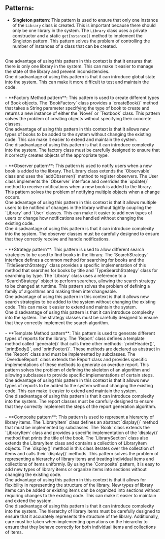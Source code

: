 ## Patterns:

- **Singleton pattern**:
This pattern is used to ensure that only one instance of the `Library` class is created. 
This is important because there should only be one library in the system. 
The `Library` class uses a private constructor and a static `getInstance()` method to implement the Singleton pattern. 
This pattern solves the problem of controlling the number of instances of a class that can be created. 
<br/>
One advantage of using this pattern in this context is that it ensures that there is only one library in the system. 
This can make it easier to manage the state of the library and prevent inconsistencies. 
<br/>
One disadvantage of using this pattern is that it can introduce global state into the system. 
This can make it more difficult to test and maintain the code.
<br/><br/>
- **Factory Method pattern**:
This pattern is used to create different types of Book objects. 
The `BookFactory` class provides a `createBook()` method that takes a String parameter specifying the type of book to create and returns a new instance of either the `Novel` or `Textbook` class. 
This pattern solves the problem of creating objects without specifying their concrete classes. 
<br/>
One advantage of using this pattern in this context is that it allows new types of books to be added to the system without changing the existing code. 
This can make it easier to extend and maintain the system. 
<br/>
One disadvantage of using this pattern is that it can introduce complexity into the system. 
The factory class must be carefully designed to ensure that it correctly creates objects of the appropriate type.
  <br/><br/>
- **Observer pattern**:
This pattern is used to notify users when a new book is added to the library. 
The Library class extends the `Observable` class and uses the `addObserver()` method to register observers. 
The User class implements the `Observer` interface and overrides the `update()` method to receive notifications when a new book is added to the library. 
This pattern solves the problem of notifying multiple objects when a change occurs.
<br/>
One advantage of using this pattern in this context is that it allows multiple users to be notified of changes in the library without tightly coupling the `Library` and `User` classes. 
This can make it easier to add new types of users or change how notifications are handled without changing the existing code.
<br/>
One disadvantage of using this pattern is that it can introduce complexity into the system. The observer classes must be carefully designed to ensure that they correctly receive and handle notifications.
  <br/><br/>
- **Strategy pattern**:
This pattern is used to allow different search strategies to be used to find books in the library. 
The `SearchStrategy` interface defines a common method for searching for books and the `TitleSearchStrategy` class provides a specific implementation of this method that searches for books by title and `TypeSearchStrategy` class for searching by type. 
The `Library` class uses a reference to a `SearchStrategy` object to perform searches, allowing the search strategy to be changed at runtime. 
This pattern solves the problem of defining a family of algorithms and making them interchangeable.
<br/>
One advantage of using this pattern in this context is that it allows new search strategies to be added to the system without changing the existing code. 
This can make it easier to extend and maintain the system.
  <br/>
One disadvantage of using this pattern is that it can introduce complexity into the system. 
The strategy classes must be carefully designed to ensure that they correctly implement the search algorithm.
  <br/><br/>
- **Template Method pattern**:
This pattern is used to generate different types of reports for the library. 
The `Report` class defines a template method called `generate()` that calls three other methods: `printHeader()`, `printBody()`, and `printFooter()`. 
These methods are declared as abstract in the `Report` class and must be implemented by subclasses. 
The `OverdueReport` class extends the Report class and provides specific implementations of these methods to generate an overdue report. 
This pattern solves the problem of defining the skeleton of an algorithm and allowing subclasses to provide specific implementations of certain steps.
  <br/>
One advantage of using this pattern in this context is that it allows new types of reports to be added to the system without changing the existing code. 
This can make it easier to extend and maintain the system.
  <br/>
One disadvantage of using this pattern is that it can introduce complexity into the system. 
The report classes must be carefully designed to ensure that they correctly implement the steps of the report generation algorithm.
  <br/><br/>
- **Composite pattern**:
This pattern is used to represent a hierarchy of library items. 
The `LibraryItem` class defines an abstract `display()` method that must be implemented by subclasses. 
The `Book` class extends the `LibraryItem` class and provides a specific implementation of the `display()` method that prints the title of the book. 
The `LibrarySection` class also extends the LibraryItem class and contains a collection of LibraryItem objects. 
The `display()` method in this class iterates over the collection of items and calls their `display()` methods.
This pattern solves the problem of representing a hierarchy of library items and treating individual items and collections of items uniformly. 
By using the `Composite` pattern, it is easy to add new types of library items or organize items into sections without changing the existing code.
<br/>
One advantage of using this pattern in this context is that it allows for flexibility in representing the structure of the library. 
New types of library items can be added or existing items can be organized into sections without requiring changes to the existing code. 
This can make it easier to maintain and extend the system.
<br/>
One disadvantage of using this pattern is that it can introduce complexity into the system. 
The hierarchy of library items must be carefully designed to ensure that it accurately represents the structure of the library. 
Additionally, care must be taken when implementing operations on the hierarchy to ensure that they behave correctly for both individual items and collections of items.
